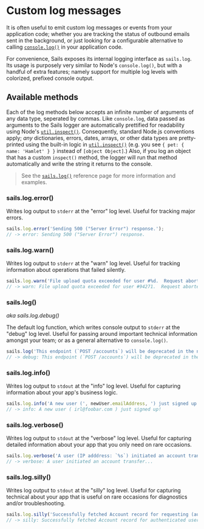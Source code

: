 # Custom log messages

It is often useful to emit custom log messages or events from your application code; whether you are tracking the status of outbound emails sent in the background, or just looking for a configurable alternative to calling [`console.log()`](https://nodejs.org/api/console.html#console_console_log_data) in your application code.

For convenience, Sails exposes its internal logging interface as `sails.log`.  Its usage is purposely very similar to Node's `console.log()`, but with a handful of extra features; namely support for multiple log levels with colorized, prefixed console output.


## Available methods

Each of the log methods below accepts an infinite number of arguments of any data type, seperated by commas.  Like `console.log`, data passed as arguments to the Sails logger are automatically prettified for readability using Node's [`util.inspect()`](http://nodejs.org/api/util.html#util_util_inspect_object_options). Consequently, standard Node.js conventions apply; _any_ dictionaries, errors, dates, arrays, or other data types are pretty-printed using the built-in logic in [`util.inspect()`](https://nodejs.org/api/util.html#util_util_inspect_object_options) (e.g. you see `{ pet: { name: 'Hamlet' } }` instead of `[object Object]`.)  Also, if you log an object that has a custom `inspect()` method, the logger will run that method automatically and write the string it returns to the console.

> See the [`sails.log()`](http://sailsjs.org/documentation/reference/configuration/sails-config-log) reference page for more information and examples.


### sails.log.error()

Writes log output to `stderr` at the "error" log level.
Useful for tracking major errors.

```js
sails.log.error('Sending 500 ("Server Error") response.');
// -> error: Sending 500 ("Server Error") response.
```

### sails.log.warn()

Writes log output to `stderr` at the "warn" log level.
Useful for tracking information about operations that failed silently.

```js
sails.log.warn('File upload quota exceeded for user #%d.  Request aborted.', user.id);
// -> warn: File upload quota exceeded for user #94271.  Request aborted.
```


### sails.log()

_aka sails.log.debug()_

The default log function, which writes console output to `stderr` at the "debug" log level.
Useful for passing around important technical information amongst your team; or as a general alternative to `console.log()`.

```js
sails.log('This endpoint (`POST /accounts`) will be deprecated in the next few days.  Please use `POST /signup` instead. ');
// -> debug: This endpoint (`POST /accounts`) will be deprecated in the next few days.  Please use `POST /signup` instead.
```



### sails.log.info()

Writes log output to `stdout` at the "info" log level.
Useful for capturing information about your app's business logic.

```js
sails.log.info('A new user (', newUser.emailAddress, ') just signed up!');
// -> info: A new user ( irl@foobar.com ) just signed up!
```


### sails.log.verbose()

Writes log output to `stdout` at the "verbose" log level.
Useful for capturing detailed information about your app that you only need on rare occasions.

```js
sails.log.verbose('A user (IP adddress: `%s`) initiated an account transfer...', req.ip);
// -> verbose: A user initiated an account transfer...
```


### sails.log.silly()

Writes log output to `stdout` at the "silly" log level.
Useful for capturing technical about your app that is useful on rare occasions for diagnostics and/or troubleshooting.

```js
sails.log.silly('Successfully fetched Account record for requesting (authenticated) user (`%d`).', req.param('id'));
// -> silly: Successfully fetched Account record for authenticated user (`49722`).
```






<docmeta name="displayName" value="Custom log messages">


